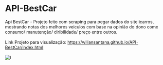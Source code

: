 # API-BestCar
Api BestCar - Projeto feito com scraping para pegar dados do site icarros, mostrando notas dos melhores veiculos com base na opinião do dono como consumo/ manutenção/ diribilidade/ preço entre outros. <br><br>
Link Projeto para visualização: https://wiliansantana.github.io/API-BestCar/index.html
<br><br>
![l](https://user-images.githubusercontent.com/48594322/100520392-4055c280-317c-11eb-94d7-f97204b101ae.png)
